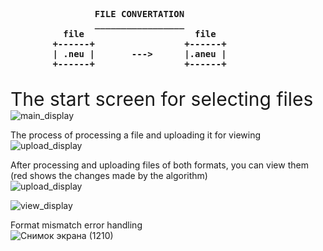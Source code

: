 <pre>
    <strong>
                FILE CONVERTATION
                _________________
          file                     file
        +------+                 +------+
        | .neu |       --->      |.aneu |
        +------+                 +------+
    </strong>
</pre>

<span style="font-size: 30px;">The start screen for selecting files</span> <br />
![main_display](https://github.com/user-attachments/assets/8fdcab6e-cd47-48c2-87d2-0b8d6a3f11bd) <br />

The process of processing a file and uploading it for viewing <br />
![upload_display](https://github.com/user-attachments/assets/721f0ca9-7a0c-47aa-8ebf-fd3de35f03be) <br />

After processing and uploading files of both formats, you can view them (red shows the changes made by the algorithm) <br />
![upload_display](https://github.com/user-attachments/assets/5fbcd3d8-d200-4800-aaf1-951de69a05ff) <br />

![view_display](https://github.com/user-attachments/assets/ef9ccc6e-a90b-4ab4-ae0d-dd653727a0f1) <br />

Format mismatch error handling <br />
![Снимок экрана (1210)](https://github.com/user-attachments/assets/0ee4feb4-5eb9-468f-9f82-a852dcf55fda) <br />
